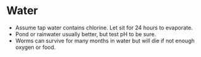 # Water
- Assume tap water contains chlorine. Let sit for 24 hours to evaporate.
- Pond or rainwater usually better, but test pH to be sure.
- Worms can survive for many months in water but will die if not enough oxygen
  or food.
